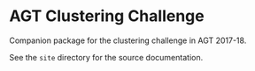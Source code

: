 # AGT Clustering Challenge

Companion package for the clustering challenge in AGT 2017-18.

See the `site` directory for the source documentation.
